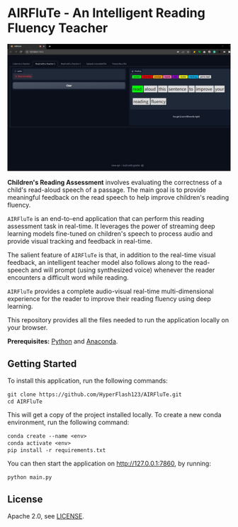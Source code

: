 # AIRFluTe - An Intelligent Reading Fluency Teacher

![Alt text](https://github.com/HyperFlash123/AIRFluTe/blob/main/image.jpg)

**Children's Reading Assessment** involves evaluating the correctness of a child's read-aloud speech of a passage. The main goal is to provide meaningful feedback on the read speech to help improve children's reading fluency.

`AIRFluTe` is an end-to-end application that can perform this reading assessment task in real-time. It leverages the power of streaming deep learning models fine-tuned on children's speech to process audio and provide visual tracking and feedback in real-time.

The salient feature of `AIRFluTe` is that, in addition to the real-time visual feedback, an intelligent teacher model also follows along to the read-speech and will prompt (using synthesized voice) whenever the reader encounters a difficult word while reading. 

`AIRFluTe` provides a complete audio-visual real-time multi-dimensional experience for the reader to improve their reading fluency using deep learning.

This repository provides all the files needed to run the application locally on your browser.

**Prerequisites:** [Python](https://www.python.org/downloads/) and [Anaconda](https://docs.anaconda.com/anaconda/install/index.html).
## Getting Started

To install this application, run the following commands:
```
git clone https://github.com/HyperFlash123/AIRFluTe.git
cd AIRFluTe
```
This will get a copy of the project installed locally.
To create a new conda environment, run the following command:
```
conda create --name <env>
conda activate <env>
pip install -r requirements.txt
```
You can then start the application on http://127.0.0.1:7860, by running:
```
python main.py
```

## License

Apache 2.0, see [LICENSE](LICENSE).
